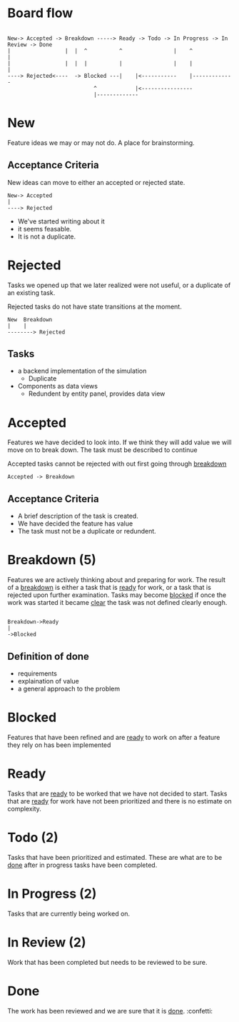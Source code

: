 # Board flow

```

New-> Accepted -> Breakdown -----> Ready -> Todo -> In Progress -> In Review -> Done
|                 |  |  ^          ^                |    ^            |
|                 |  |  |          |                |    |            |
----> Rejected<----  -> Blocked ---|    |<-----------    |-------------
                           ^            |<----------------
                           |-------------
```


# New

Feature ideas we may or may not do. A place for brainstorming.


## Acceptance Criteria

New ideas can move to either an accepted or rejected state.

```
New-> Accepted
|
----> Rejected
```
- We've started writing about it
- it seems feasable.
- It is not a duplicate.

# Rejected

Tasks we opened up that we later realized were not useful, or a duplicate of an existing task.

Rejected tasks do not have state transitions at the moment.

```
New  Breakdown
|    |
--------> Rejected
```
## Tasks

- a backend implementation of the simulation
  - Duplicate
- Components as data views
  - Redundent by entity panel, provides data view


# Accepted

Features we have decided to look into.
If we think they will add value we will move on to break down.
The task must be described to continue

Accepted tasks cannot be rejected with out first going through [breakdown](breakdown.md)


```
Accepted -> Breakdown
```

## Acceptance Criteria

- A brief description of the task is created. 
- We have decided the feature has value
- The task must not be a duplicate or redundent.

# Breakdown (5)

Features we are actively thinking about and preparing for work.
The result of a [breakdown](breakdown.md) is either a task that is [ready](ready.md) for work,
or a task that is rejected upon further examination.
Tasks may become [blocked](blocked.md) if once the work was started it became [clear](../docs/Pools/Dynamic/clear.md)
the task was not defined clearly enough.

```

Breakdown->Ready
|
->Blocked

```

## Definition of done

- requirements
- explaination of value
- a general approach to the problem


# Blocked

Features that have been refined and are [ready](ready.md) to work on after a feature they rely on has been implemented


# Ready

Tasks that are [ready](ready.md) to be worked that we have not decided to start.
Tasks that are [ready](ready.md) for work have not been prioritized and there is no estimate on complexity.


# Todo (2)

Tasks that have been prioritized and estimated. These are what are to be [done](done.md) after 
in progress tasks have been completed.


# In Progress (2)

Tasks that are currently being worked on.

# In Review (2)

Work that has been completed but needs to be reviewed to be sure.



# Done

The work has been reviewed and we are sure that it is [done](done.md).
:confetti:
